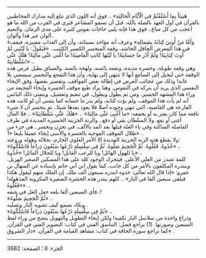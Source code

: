 ------------------------------------------------------------------------

هَنِيئاً بِما أَسْلَفْتُمْ فِي الْأَيَّامِ الْخالِيَةِ» .. فوق أنه اللون الذي تبلغ إليه
مدارك المخاطبين بالقرآن في أول العهد بالصلة بالله، قبل أن تسمو المشاعر
فترى في القرب من الله ما هو أعجب من كل متاع.. فوق هذا فإنه يلبي حاجات
نفوس كثيرة على مدى الزمان. والنعيم ألوان غير هذا وألوان..  
«وَأَمَّا مَنْ أُوتِيَ كِتابَهُ بِشِمالِهِ» وعرف أنه مؤاخذ بسيئاته، وأن إلى العذاب
مصيره، فيقف في هذا المعرض الحافل الحاشد، وقفة المتحسر الكسير الكئيب..
«فَيَقُولُ: يا لَيْتَنِي لَمْ أُوتَ كِتابِيَهْ! وَلَمْ أَدْرِ ما حِسابِيَهْ! يا لَيْتَها كانَتِ
الْقاضِيَةَ! ما أَغْنى عَنِّي مالِيَهْ! هَلَكَ عَنِّي سُلْطانِيَهْ!» ..  
وهي وقفة طويلة، وحسرة مديدة، ونغمة يائسه، ولهجة بائسة. والسياق يطيل عرض
هذه الوقفة حتى ليخيل إلى السامع أنها لا تنتهي إلى نهاية، وأن هذا التفجع
والتحسر سيمضي بلا غاية! وذلك من عجائب العرض في إطالة بعض المواقف، وتقصير
بعضها، وفق الإيحاء النفسي الذي يريد أن يتركه في النفوس. وهنا يراد طبع
موقف الحسرة وإيحاء الفجيعة من وراء هذا المشهد الحسير. ومن ثم يطول ويطول،
في تنغيم وتفصيل. ويتمنى ذلك البائس أنه لم يأت هذا الموقف، ولم يؤت كتابه،
ولم يدر ما حسابه كما يتمنى أن لو كانت هذه القارعة هي القاضية، التي تنهي
وجوده أصلا فلا يعود بعدها شيئا.. ثم يتحسر أن لا شيء نافعه مما كان يعتز
به أو يجمعه: «ما أَغْنى عَنِّي مالِيَهْ» .. «هَلَكَ عَنِّي سُلْطانِيَهْ» .. فلا المال أغنى
أو نفع. ولا السلطان بقي أو دفع.. والرنة الحزينة الحسيرة المديدة في طرف
الفاصلة الساكنة وفي ياء العلة قبلها بعد المد بالألف، في تحزن وتحسر.. هي
جزء من ظلال الموقف الموحية بالحسرة والأسى إيحاء عميقا بليغا «1» ..  
ولا يقطع هذه الرنة الحزينة المديدة إلا الأمر العلوي الجازم، بجلاله وهوله
وروعته:  
«خُذُوهُ. فَغُلُّوهُ. ثُمَّ الْجَحِيمَ صَلُّوهُ. ثُمَّ فِي سِلْسِلَةٍ ذَرْعُها سَبْعُونَ ذِراعاً فَاسْلُكُوهُ»
..  
يا للهول الهائل! ويا للرعب القاتل! ويا للجلال الماثل! «خُذُوهُ» ..  
كلمة تصدر من العلي الأعلى. فيتحرك الوجود كله على هذا المسكين الصغير
الهزيل. ويبتدره المكلفون بالأمر من كل جانب، كما يقول ابن أبي حاتم
بإسناده عن المنهال بن عمرو: «إذا قال الله تعالى: خذوه ابتدره سبعون ألف
ملك. إن الملك منهم ليقول هكذا فيلقي سبعين ألفا في النار» .. كلهم يبتدر
هذه الحشرة الصغيرة المكروبة المذهولة! «فَغُلُّوهُ» ..  
فأي السبعين ألفا بلغه جعل الغل في عنقه..!  
«ثُمَّ الْجَحِيمَ صَلُّوهُ» ..  
ونكاد نسمع كيف تشويه النار وتصليه..  
«ثُمَّ فِي سِلْسِلَةٍ ذَرْعُها سَبْعُونَ ذِراعاً فَاسْلُكُوهُ» ..  
وذراع واحدة من سلاسل النار تكفيه! ولكن إيحاء التطويل والتهويل ينضح من
وراء لفظ السبعين وصورتها. (1) يراجع فصل: التناسق الفني في كتاب: التصوير
الفني في القرآن. كما تراجع سورة الحاقة في كتاب: مشاهد القيامة في القرآن.
«دار الشروق» .

------------------------------------------------------------------------

الجزء: 6 ¦ الصفحة: 3682
